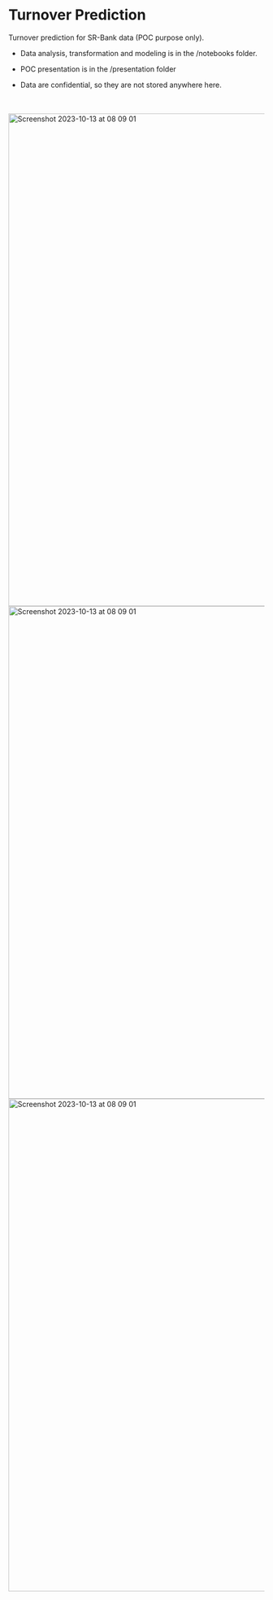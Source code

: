 <h1>Turnover Prediction</h1>
Turnover prediction for SR-Bank data (POC purpose only). 

* Data analysis, transformation and modeling is in the /notebooks folder. 

* POC presentation is in the /presentation folder

* Data are confidential, so they are not stored anywhere here.

<br>
<br>
<img width="969" alt="Screenshot 2023-10-13 at 08 09 01" src="https://github.com/stefan-mastilak/turnover-prediction-public/assets/74961891/310ba369-cdf3-4a58-aa88-2a857eb7a2fb">
<br>
<img width="969" alt="Screenshot 2023-10-13 at 08 09 01" src="https://github.com/stefan-mastilak/turnover-prediction-public/assets/74961891/b2f2fed6-c5b1-4ad1-98f5-0f6158e7d6e6">
<br>
<img width="969" alt="Screenshot 2023-10-13 at 08 09 01" src="https://github.com/stefan-mastilak/turnover-prediction-public/assets/74961891/f9a69f4d-4f63-4c1c-b7b7-695b8484e9fe">


